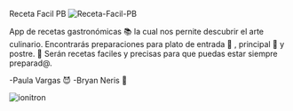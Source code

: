 Receta Facil PB
![Receta-Facil-PB](https://github.com/ybnc09/Receta-Facil-PB/blob/master/rf-logo.jpg)

 
App de recetas gastronómicas :books: la cual nos pernite descubrir el arte
culinario. Encontrarás preparaciones para plato de entrada :sushi: , principal :spaghetti: y postre. :ice_cream:
Serán recetas faciles y precisas para que puedas estar siempre preparad@. 

-Paula Vargas :smiling_imp:
-Bryan Neris :penguin:



![ionitron](https://github.com/ybnc09/Receta-Facil-PB/blob/master/logo-ionitron.png)
 
